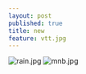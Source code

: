 ```yaml
---
layout: post
published: true
title: new
feature: vtt.jpg
---
```

![rain.jpg]({{site.baseurl}}/assets/images/posts/rain.jpg)
![mnb.jpg]({{site.baseurl}}/assets/images/posts/mnb.jpg)
